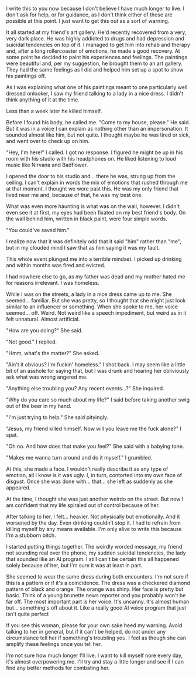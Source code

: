 I write this to you now because I don't believe I have much longer to live. I don't ask for help, or for guidance, as I don't think either of those are possible at this point. I just want to get this out as a sort of warning.

It all started at my friend's art gallery. He'd recently recovered from a very, very dark place. He was highly addicted to drugs and had depression and suicidal tendencies on top of it. I managed to get him into rehab and therapy and, after a long rollercoaster of emotions, he made a good recovery. At some point he decided to paint his experiences and feelings. The paintings were beautiful and, per my suggestion, he brought them to an art gallery. They had the same feelings as I did and helped him set up a spot to show his paintings off. 

As I was explaining what one of his paintings meant to one particularly well dressed onlooker, I saw my friend talking to a lady in a nice dress. I didn't think anything of it at the time.

Less than a week later he killed himself.

Before I found his body, he called me. "Come to my house, please." He said. But it was in a voice I can explain as nothing other than an impersonation. It sounded almost like him, but not quite. I thought maybe he was tired or sick, and went over to check up on him. 

"Hey, I'm here!" I called. I got no response. I figured he might be up in his room with his studio with his headphones on. He liked listening to loud music like Nirvana and Badflower.

I opened the door to his studio and… there he was, strung up from the ceiling. I can't explain in words the mix of emotions that rushed through me at that moment. I thought we were past this. He was my only friend that lived near me and, because of that, he was my best one. 

What was even more haunting is what was on the wall, however. I didn't even see it at first, my eyes had been fixated on my best friend's body. On the wall behind him, written in black paint, were four simple words.

"You could've saved him."

I realize now that it was definitely odd that it said "him" rather than "me", but in my clouded mind I saw that as him saying it was my fault.

This whole event plunged me into a terrible mindset. I picked up drinking and within months was fired and evicted. 

I had nowhere else to go, as my father was dead and my mother hated me for reasons irrelevant. I was homeless. 

While I was on the streets, a lady in a nice dress came up to me. She seemed… familiar. But she was pretty, so I thought that she might just look similar to an influencer or something. When she spoke to me, her voice seemed… off. Weird. Not weird like a speech impediment, but weird as in it felt unnatural. Almost artificial. 

"How are you doing?" She said.

"Not good." I replied. 

"Hmm, what's the matter?" She asked.

"Ain't it obvious? I'm fuckin' homeless." I shot back. I may seem like a little bit of an asshole for saying that, but I was drunk and hearing her obliviously ask what was wrong angered me.

"Anything else troubling you? Any recent events…?" She inquired. 

"Why do you care so much about my life?" I said before taking another swig out of the beer in my hand. 

"I'm just trying to help." She said pityingly.

"Jesus, my friend killed himself. Now will you leave me the fuck alone?" I spat.

"Oh no. And how does that make you feel?" She said with a babying tone.

"Makes me wanna turn around and do it myself." I grumbled.

At this, she made a face. I wouldn't really describe it as any type of emotion, all I know is it was ugly. I, in turn, contorted into my own face of disgust. Once she was done with… that… she left as suddenly as she appeared.

At the time, I thought she was just another weirdo on the street. But now I am confident that my life spiraled out of control because of her.

After talking to her, I felt… heavier. Not physically but emotionally. And it worsened by the day. Even drinking couldn't stop it. I had to refrain from killing myself by any means available. I'm only alive to write this because I'm a stubborn bitch.

I started putting things together. The weirdly worded message, my friend not sounding real over the phone, my sudden suicidal tendencies, the lady that sounded like an AI program. I still can't be certain this all happened solely because of her, but I'm sure it was at least in part. 

She seemed to wear the same dress during both encounters. I'm not sure if this is a pattern or if it's a coincidence. The dress was a checkered diamond pattern of black and orange. The orange was shiny. Her face is pretty but basic. Think of a young brunette news reporter and you probably won't be far off. The most important part is her voice. It's uncanny. It's almost human but… something's off about it. Like a really good AI voice program that just isn't quite perfect  

If you see this woman, please for your own sake heed my warning. Avoid talking to her in general, but if it can't be helped, do not under any circumstance tell her if something's troubling you. I feel as though she can amplify these feelings once you tell her.

I'm not sure how much longer I'll live. I want to kill myself nore every day, it's almost overpowering me. I'll try and stay a little longer and see if I can find any better methods for combating her. 
